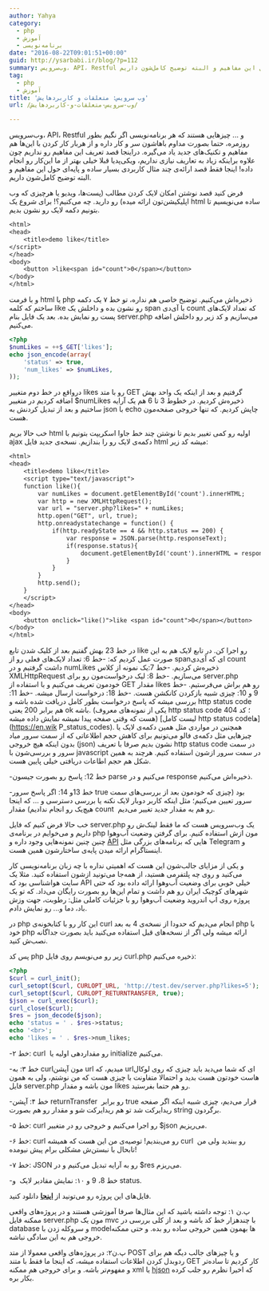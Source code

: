 ```yaml
---
author: Yahya
category:
  - php
  - آموزش
  - برنامه‌نویسی
date: "2016-08-22T09:01:51+00:00"
guid: http://ysarbabi.ir/blog/?p=112
summary: وب‌سرویس، API، Restful و ... چیزهایی هستند که هر برنامه‌نویسی اگر نگیم بطور روزمره، حتما بصورت مداوم باهاشون سر و کار داره و از هربار کار کردن با این‌ها هم مفاهیم و تکنیک‌های جدید یاد می‌گیره. دراینجا قصد تعریف این مفاهیم رو نداریم چون علاوه براینکه زیاد به تعاریف نیازی نداریم، ویکی‌پدیا قبلا خیلی بهتر از ما این‌کار رو انجام داده! اینجا فقط قصد ارائه‌ی چند مثال کاربردی بسیار ساده و پایه‌ای حول این مفاهیم و البته توضیح کامل‌شون داریم.
tag:
  - php
  - آموزش
title: 'وب سرویس: متعلقات و کاربردهایش'
url: /وب-سرویس-متعلقات-و-کاربردهایش/

---
```

وب‌سرویس، API، Restful و ... چیزهایی هستند که هر برنامه‌نویسی اگر نگیم بطور روزمره، حتما بصورت مداوم باهاشون سر و کار داره و از هربار کار کردن با این‌ها هم مفاهیم و تکنیک‌های جدید یاد می‌گیره. دراینجا قصد تعریف این مفاهیم رو نداریم چون علاوه براینکه زیاد به تعاریف نیازی نداریم، ویکی‌پدیا قبلا خیلی بهتر از ما این‌کار رو انجام داده! اینجا فقط قصد ارائه‌ی چند مثال کاربردی بسیار ساده و پایه‌ای حول این مفاهیم و البته توضیح کامل‌شون داریم.

فرض کنید قصد نوشتن امکان لایک کردن مطالب (پست‌ها، ویدیو یا هرچیزی که وب اپلیکیشن‌تون ارائه میده) رو دارید. چه می‌کنیم؟! برای شروع یک html ساده می‌نویسیم تا بتونیم دکمه لایک رو نشون بدیم.

```default
<html>
<head>
	<title>demo like</title>
</script>
</head>
<body>
	<button >like<span id="count">0</span></button>
</body>
</html>
```

و با فرمت html یا php ذخیره‌اش می‌کنیم. توضیح خاصی هم نداره، تو خط ۷ یک دکمه ساختم که کلمه‌ like رو نشون بده و داخلش یک span با آی‌دی count که تعداد لایک‌های پست رو نمایش بده.
بعد یک فایل بنام server.php می‌سازیم و کد زیر رو داخلش اضافه می‌کنیم.

```php
<?php
$numLikes = ++$_GET['likes'];
echo json_encode(array(
	'status' => true,
	'num_likes' => $numLikes,
));
```

درواقع در خط دوم متغییر likes رو با متد GET گرفتیم و بعد از اینکه یک واحد بهش اضافه کردیم در متغییر $numLikes ذخیره‌ش کردیم. در خطوط 3 تا 6 هم یک آرایه ساختیم و بعد از تبدیل کردنش به json با echo چاپش کردیم. که تنها خروجی صفحه‌مون هست.

خب حالا بریم html اولیه رو کمی تغییر بدیم تا نوشتن چند خط جاوا اسکریپت بتونیم با ajax دکمه‌ی لایک رو را بندازیم. نسخه‌ی جدید فایل html میشه کد زیر:

```default
<html>
<head>
	<title>demo like</title>
	<script type="text/javascript">
	function like(){
		var numLikes = document.getElementById('count').innerHTML;
		var http = new XMLHttpRequest();
		var url = "server.php?likes=" + numLikes;
		http.open("GET", url, true);
		http.onreadystatechange = function() {
		    if(http.readyState == 4 && http.status == 200) {
		        var response = JSON.parse(http.responseText);
		        if(response.status){
		        	document.getElementById('count').innerHTML = response.num_likes;
		        }
		    }
		}
		http.send();
	}
	</script>
</head>
<body>
	<button onclick="like()">like <span id="count">0</span></button>
</body>
</html>

```

در خط 23 بهش گفتیم بعد از کلیک شدن تابع like رو اجرا کن. در تابع لایک هم به این صورت عمل کردیم که:
-خط 6: تعداد لایک‌های فعلی رو از spanای که آی‌دی count داشت گرفتیم و در numLikes ذخیره‌ش کردیم.
-خط 7:‌یک نمونه از کلاس XMLHttpRequest می‌سازیم.
-خط 8: لیک درخواست‌مون رو برای server.php خودمون تعریف می‌کنیم و با استفاده از GET مقدار likes رو هم براش می‌فرستیم.
-خط 9 و 10: چیزی شبیه بازکردن کانکشن هست.
-خط 18: درخواست ارسال میشه.
-خط 11: بررسی میشه که پاسخ درخواست بطور کامل دریافت شده باشه و http status code هم برابر 200 یعنی ok باشه. (یکی از نمونه‌های معروف http status code ؛ کد 404 هست که وقتی صفحه پیدا نمیشه نمایش داده میشه) [لیست کامل http status codeها](https://en.wik P_status_codes). همچنین در مواردی مثل همین دکمه‌ی لایک یا چیزهایی مثل دکمه‌ی فالو می‌تونیم برای کاهش حجم اطلاعاتی که از سمت سرور میاد بدون اینکه هیچ خروجی (json) نشون بدیم صرفا با تعریف http status code در سمت سرور و بررسی‌شون با javascript در سمت سرور ازشون استفاده کنیم. هرچند به همین شکل هم حجم اطاعات دریافتی خیلی پایین هست.

-خط 12: پاسخ رو بصورت جیسون parse می‌کنیم و در response ذخیره‌اش می‌کنیم.

-خط 13و 14: اگر پاسخ‌ سرور true بود (چیزی که خودمون بعد از بررسی‌های سمت سرور تعیین می‌کنیم؛ مثل اینکه کاربر دوبار لایک نکنه یا بررسی دسترسی و ... که اینجا هیچ‌یک رو انجام ندادیم) مقدار count  رو هم به مقدار جدید تغییر می‌دیم.

خب حالا فرض کنیم که فایل server.php یک وب‌سرویس هست که ما فقط لینک‌ش رو داریم و می‌خوایم در برنامه‌ی php مون ازش استفاده کنیم. برای گرفتن وضعیت آب‌وهوا چنین چنین نمونه‌هایی وجود داره و [API](https://en.wikipedia.org/wiki/Application_programming_interface) هایی که برنامه‌های بزرگی مثل Telegram و اینستاگرام ارائه میدن پایه‌ی ساختارشون همین هست.

و یکی از مزایای جالب‌شون این هست که اهمیتی نداره با چه زبان برنامه‌نویسی کار می‌کنید و روی چه پلتفرمی هستید، از همه‌جا می‌تونید ازشون استفاده کنید. مثلا یک سایت هواشناسی بود که API خیلی خوبی برای وضعیت آب‌وهوا ارائه داده بود که حتی شهر‌های کوچیک ایران رو هم داشت و تمام این‌ها رو بصورت رایگان می‌داد. که تو یک پروژه روی اپ اندروید وضعیت آب‌وهوا رو با جزئیات کاملی مثل: رطوبت، جهت وزش باد، دما و... رو نمایش دادم.

در php این کار رو با کتابخونه‌ی curl انجام می‌دیم که حدودا از نسخه‌ی 4 به بعد php با خود php ارائه میشه ولی اگر از نسخه‌های قبل استفاده می‌کنید باید بصورت جداگانه نصب‌ش کنید.

پس کد php زیر رو می‌نویسم روی فایل curl.php ذخیره می‌کنیم:

```php
<?php
$curl = curl_init();
curl_setopt($curl, CURLOPT_URL, 'http://test.dev/server.php?likes=5');
curl_setopt($curl, CURLOPT_RETURNTRANSFER, true);
$json = curl_exec($curl);
curl_close($curl);
$res = json_decode($json);
echo 'status = ' . $res->status;
echo '<br>';
echo 'likes = ' . $res->num_likes;

```

-خط ۲:‌ curl  رو مقداردهی اولیه یا initialize می‌کنیم.

-خط ۳: به curlمون آپشن url میدیم، که urlای که شما می‌دید باید چیزی که روی لوکال هاست خودتون هست بدید و احتمالا متفاونت با چیزی هست که من نوشتم، ولی به همون فایل server.php مون باشه و مقدار likes رو هم حتما بفرستید.

-خط ۴:‌ آپشن returnTransfer  رو برابر true قرار می‌دیم،‌ چیزی شبیه اینکه اگر صفحه ریدایرکت شد تو هم ریدایرکت شو و مقدار رو هم بصورت string برگردون.

-خط ۵: curl رو اجرا می‌کنیم و خروجی رو در متغییر $json می‌ریزیم.

-خط ۶: curl رو می‌بندیم! توصیه‌ی من این هست که همیشه curl  رو ببندید ولی من تابحال با نبستن‌ش مشکلی برام پیش نیومده!

-خط ۷: JSON رو به آرایه تبدیل می‌کنیم و در $res می‌ریزم.

-خط 8، 9 و ۱۰: نمایش مقادیر لایک  و status.

فایل‌های این پروژه رو می‌تونید از [**اینجا**](http://ysarbabi.ir/blog/wp-content/uploads/demo.zip) دانلود کنید.

پ.ن ۱: توجه داشته باشید که این مثال‌ها صرفا آموزشی هستند و در پروژه‌های واقعی ممکنه فایل server.php مون یک mvc با چندهزار خط کد باشه و بعد از کلی بررسی در database و سروکله زدن با modelها بهمون همین خروجی ساده رو بده. و حتی ممکنه خروجی هم به این سادگی نباشه.

پ.ن۲: در پروژه‌های واقعی معمولا از متد POST و یا چیزهای جالب دیگه هم برای ردوبدل کردن اطلاعات استفاده میشه، که اینجا ما فقط با متند GET کار کردیم تا ساده‌تر و مفهوم‌تر باشه. و برای خروجی هم ممکنه xml یا [hjson](https://hjson.org/) که اخیرا نظرم رو جلب کرده بکار بره.
